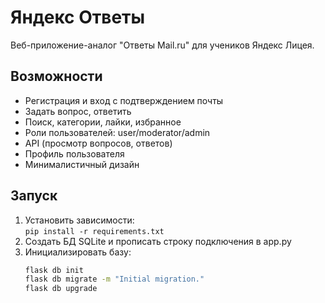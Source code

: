 # Яндекс Ответы

Веб-приложение-аналог "Ответы Mail.ru" для учеников Яндекс Лицея.

## Возможности

- Регистрация и вход с подтверждением почты
- Задать вопрос, ответить
- Поиск, категории, лайки, избранное
- Роли пользователей: user/moderator/admin
- API (просмотр вопросов, ответов)
- Профиль пользователя
- Минималистичный дизайн

## Запуск

1. Установить зависимости:  
   `pip install -r requirements.txt`
2. Создать БД SQLite и прописать строку подключения в app.py
4. Инициализировать базу:
   ```bash
   flask db init
   flask db migrate -m "Initial migration."
   flask db upgrade
